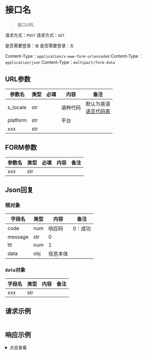 # 接口名

> 接口URL

请求方式：`POST`
请求方式：`GET`

是否需要登录：`是`
是否需要登录：`否`

Content-Type：`application/x-www-form-urlencoded`
Content-Type：`application/json`
Content-Type：`multipart/form-data`

## URL参数

| 参数名      | 类型  | 必填  | 内容   | 备注                                |
|----------|-----|-----|------|-----------------------------------|
| s_locale | str |     | 语种代码 | 默认为英语<br/>[语言代码表](../language.md) |
| platform | str |     | 平台   |                                   |
| xxx      | str |     |      |                                   |

## FORM参数

| 参数名 | 类型  | 必填  | 内容  | 备注  |
|-----|-----|-----|-----|-----|
| xxx | str |     |     |     |

## Json回复

### 根对象

| 字段名     | 类型  | 内容   | 备注   |
|---------|-----|------|------|
| code    | num | 响应码  | 0：成功 |
| message | str | 0    |      |
| ttl     | num | 1    |      |
| data    | obj | 信息本体 |      |

### `data`对象

| 字段名 | 类型  | 内容  | 备注  |
|-----|-----|-----|-----|
| xxx | str |     |     |

## 请求示例

```shell

```

## 响应示例

<details>
<summary>点击查看</summary>

```json

```
</details>